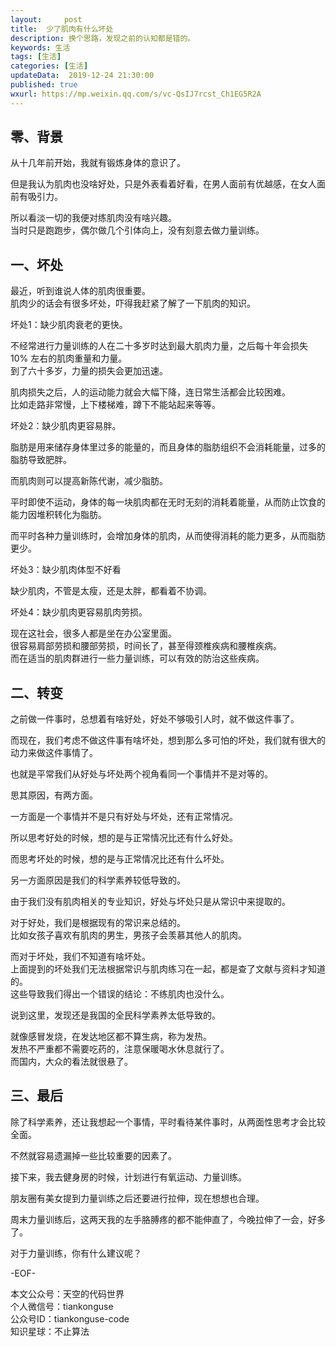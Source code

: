 ```yaml
---   
layout:     post  
title:  少了肌肉有什么坏处  
description: 换个思路，发现之前的认知都是错的。    
keywords: 生活  
tags: [生活]    
categories: [生活]  
updateData:  2019-12-24 21:30:00  
published: true  
wxurl: https://mp.weixin.qq.com/s/vc-QsIJ7rcst_Ch1EG5R2A  
---  
```



## 零、背景  


从十几年前开始，我就有锻炼身体的意识了。  


但是我认为肌肉也没啥好处，只是外表看着好看，在男人面前有优越感，在女人面前有吸引力。  


所以看淡一切的我便对练肌肉没有啥兴趣。  
当时只是跑跑步，偶尔做几个引体向上，没有刻意去做力量训练。  


## 一、坏处  


最近，听到谁说人体的肌肉很重要。  
肌肉少的话会有很多坏处，吓得我赶紧了解了一下肌肉的知识。  


坏处1：缺少肌肉衰老的更快。  


不经常进行力量训练的人在二十多岁时达到最大肌肉力量，之后每十年会损失 10% 左右的肌肉重量和力量。  
到了六十多岁，力量的损失会更加迅速。  


肌肉损失之后，人的运动能力就会大幅下降，连日常生活都会比较困难。  
比如走路非常慢，上下楼梯难，蹲下不能站起来等等。  


坏处2：缺少肌肉更容易胖。  


脂肪是用来储存身体里过多的能量的，而且身体的脂肪组织不会消耗能量，过多的脂肪导致肥胖。  


而肌肉则可以提高新陈代谢，减少脂肪。  


平时即使不运动，身体的每一块肌肉都在无时无刻的消耗着能量，从而防止饮食的能力因堆积转化为脂肪。  


而平时各种力量训练时，会增加身体的肌肉，从而使得消耗的能力更多，从而脂肪更少。  



坏处3：缺少肌肉体型不好看  


缺少肌肉，不管是太瘦，还是太胖，都看着不协调。  


坏处4：缺少肌肉更容易肌肉劳损。  


现在这社会，很多人都是坐在办公室里面。  
很容易肩部劳损和腰部劳损，时间长了，甚至得颈椎疾病和腰椎疾病。  
而在适当的肌肉群进行一些力量训练，可以有效的防治这些疾病。  


## 二、转变  


之前做一件事时，总想着有啥好处，好处不够吸引人时，就不做这件事了。  


而现在，我们考虑不做这件事有啥坏处，想到那么多可怕的坏处，我们就有很大的动力来做这件事情了。  


也就是平常我们从好处与坏处两个视角看同一个事情并不是对等的。  


思其原因，有两方面。  


一方面是一个事情并不是只有好处与坏处，还有正常情况。  


所以思考好处的时候，想的是与正常情况比还有什么好处。  


而思考坏处的时候，想的是与正常情况比还有什么坏处。  



另一方面原因是我们的科学素养较低导致的。  


由于我们没有肌肉相关的专业知识，好处与坏处只是从常识中来提取的。  


对于好处，我们是根据现有的常识来总结的。  
比如女孩子喜欢有肌肉的男生，男孩子会羡慕其他人的肌肉。  


而对于坏处，我们不知道有啥坏处。  
上面提到的坏处我们无法根据常识与肌肉练习在一起，都是查了文献与资料才知道的。  
这些导致我们得出一个错误的结论：不练肌肉也没什么。  


说到这里，发现还是我国的全民科学素养太低导致的。  


就像感冒发烧，在发达地区都不算生病，称为发热。  
发热不严重都不需要吃药的，注意保暖喝水休息就行了。  
而国内，大众的看法就很悬了。  


## 三、最后  


除了科学素养，还让我想起一个事情，平时看待某件事时，从两面性思考才会比较全面。  


不然就容易遗漏掉一些比较重要的因素了。  


接下来，我去健身房的时候，计划进行有氧运动、力量训练。  


朋友圈有美女提到力量训练之后还要进行拉伸，现在想想也合理。  


周末力量训练后，这两天我的左手胳膊疼的都不能伸直了，今晚拉伸了一会，好多了。  


对于力量训练，你有什么建议呢？  


-EOF-  


本文公众号：天空的代码世界  
个人微信号：tiankonguse  
公众号ID：tiankonguse-code  
知识星球：不止算法  

